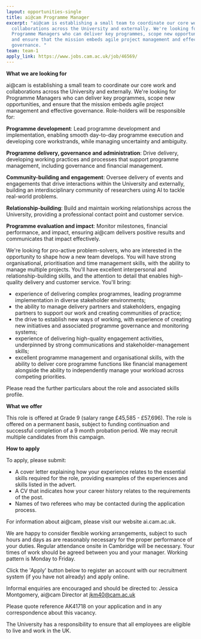 ```yaml
---
layout: opportunities-single
title: ai@cam Programme Manager
excerpt: "ai@cam is establishing a small team to coordinate our core work and
  collaborations across the University and externally. We're looking for
  Programme Managers who can deliver key programmes, scope new opportunities,
  and ensure that the mission embeds agile project management and effective
  governance. "
team: team-1
apply_link: https://www.jobs.cam.ac.uk/job/46569/
---
```

**What we are looking for**

ai@cam is establishing a small team to coordinate our core work and collaborations across the University and externally. We're looking for Programme Managers who can deliver key programmes, scope new opportunities, and ensure that the mission embeds agile project management and effective governance. Role-holders will be responsible for:

**Programme development**: Lead programme development and implementation, enabling smooth day-to-day programme execution and developing core workstrands, while managing uncertainty and ambiguity.

**Programme delivery, governance and administration**: Drive delivery, developing working practices and processes that support programme management, including governance and financial management.

**Community-building and engagement**: Oversee delivery of events and engagements that drive interactions within the University and externally, building an interdisciplinary community of researchers using AI to tackle real-world problems.

**Relationship-building**: Build and maintain working relationships across the University, providing a professional contact point and customer service.

**Programme evaluation and impact**: Monitor milestones, financial performance, and impact, ensuring ai@cam delivers positive results and communicates that impact effectively.

We're looking for pro-active problem-solvers, who are interested in the opportunity to shape how a new team develops. You will have strong organisational, prioritisation and time management skills, with the ability to manage multiple projects. You'll have excellent interpersonal and relationship-building skills, and the attention to detail that enables high-quality delivery and customer service. You'll bring:

* experience of delivering complex programmes, leading programme implementation in diverse stakeholder environments;
* the ability to manage delivery partners and stakeholders, engaging partners to support our work and creating communities of practice;
* the drive to establish new ways of working, with experience of creating new initiatives and associated programme governance and monitoring systems;
* experience of delivering high-quality engagement activities, underpinned by strong communications and stakeholder-management skills;
* excellent programme management and organisational skills, with the ability to deliver core programme functions like financial management alongside the ability to independently manage your workload across competing priorities.

Please read the further particulars about the role and associated skills profile.

**What we offer**

This role is offered at Grade 9 (salary range £45,585 - £57,696). The role is offered on a permanent basis, subject to funding continuation and successful completion of a 9 month probation period. We may recruit multiple candidates from this campaign.

**How to apply**

To apply, please submit:

* A cover letter explaining how your experience relates to the essential skills required for the role, providing examples of the experiences and skills listed in the advert.
* A CV that indicates how your career history relates to the requirements of the post.
* Names of two referees who may be contacted during the application process.

For information about ai@cam, please visit our website ai.cam.ac.uk.

We are happy to consider flexible working arrangements, subject to such hours and days as are reasonably necessary for the proper performance of your duties. Regular attendance onsite in Cambridge will be necessary. Your times of work should be agreed between you and your manager. Working pattern is Monday to Friday.

Click the 'Apply' button below to register an account with our recruitment system (if you have not already) and apply online.

Informal enquiries are encouraged and should be directed to: Jessica Montgomery, ai@cam Director at [jkm40@cam.ac.uk](mailto:jkm40@cam.ac.uk)

Please quote reference AK41718 on your application and in any correspondence about this vacancy.

The University has a responsibility to ensure that all employees are eligible to live and work in the UK.